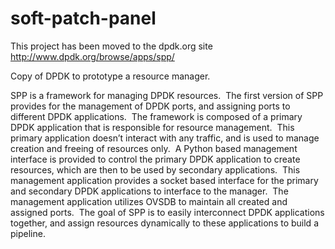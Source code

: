 # soft-patch-panel

This project has been moved to the dpdk.org site http://www.dpdk.org/browse/apps/spp/

Copy of DPDK to prototype a resource manager.

SPP is a framework for managing DPDK resources.  The first version of SPP provides for the management of DPDK ports, and assigning ports to different DPDK applications.  The framework is composed of a primary DPDK application that is responsible for resource management.  This primary application doesn’t interact with any traffic, and is used to manage creation and freeing of resources only.  A Python based management interface is provided to control the primary DPDK application to create resources, which are then to be used by secondary applications.  This management application provides a socket based interface for the primary and secondary DPDK applications to interface to the manager.  The management application utilizes OVSDB to maintain all created and assigned ports.  The goal of SPP is to easily interconnect DPDK applications together, and assign resources dynamically to these applications to build a pipeline.
